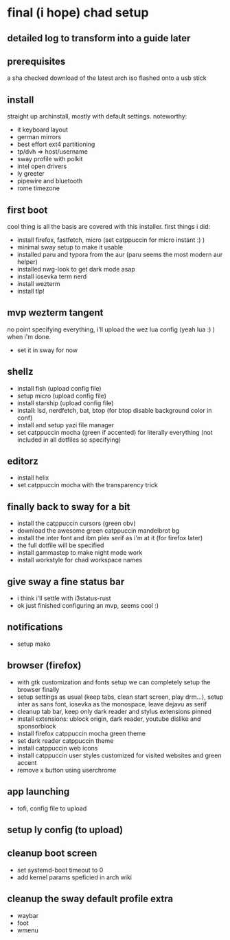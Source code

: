 # final (i hope) chad setup

## detailed log to transform into a guide later

## prerequisites

a sha checked download of the latest arch iso flashed onto a usb stick

## install

straight up archinstall, mostly with default settings. noteworthy:

- it keyboard layout
- german mirrors
- best effort ext4 partitioning
- tp/dvh => host/username
- sway profile with polkit
- intel open drivers
- ly greeter
- pipewire and bluetooth
- rome timezone

## first boot

cool thing is all the basis are covered with this installer. first things i did:

- install firefox, fastfetch, micro (set catppuccin for micro instant :) )
- minimal sway setup to make it usable
- installed paru and typora from the aur (paru seems the most modern aur helper)
- installed nwg-look to get dark mode asap
- install iosevka term nerd
- install wezterm
- install tlp!

## mvp wezterm tangent

no point specifying everything, i'll upload the wez lua config (yeah lua :) ) when i'm done.

- set it in sway for now

## shellz

- install fish (upload config file)
- setup micro (upload config file)
- install starship (upload config file)
- install: lsd, nerdfetch, bat, btop (for btop disable background color in conf)
- install and setup yazi file manager
- set catppuccin mocha (green if accented) for literally everything (not included in all dotfiles so specifying)

## editorz

- install helix
- set catppuccin mocha with the transparency trick

## finally back to sway for a bit

- install the catppuccin cursors (green obv)
- download the awesome green catppuccin mandelbrot bg
- install the inter font and ibm plex serif as i'm at it (for firefox later)
- the full dotfile will be specified
- install gammastep to make night mode work
- install workstyle for chad workspace names

## give sway a fine status bar

- i think i'll settle with i3status-rust
- ok just finished configuring an mvp, seems cool :)

## notifications

- setup mako

## browser (firefox)

- with gtk customization and fonts setup we can completely setup the browser finally
- setup settings as usual (keep tabs, clean start screen, play drm...), setup inter as sans font, iosevka as the monospace, leave dejavu as serif
- cleanup tab bar, keep only dark reader and stylus extensions pinned
- install extensions: ublock origin, dark reader, youtube dislike and sponsorblock
- install firefox catppuccin mocha green theme
- set dark reader catppuccin theme
- install catppuccin web icons
- install catppuccin user styles customized for visited websites and green accent
- remove x button using userchrome

## app launching

- tofi, config file to upload

## setup ly config (to upload)

## cleanup boot screen

- set systemd-boot timeout to 0
- add kernel params speficied in arch wiki

## cleanup the sway default profile extra

- waybar
- foot
- wmenu